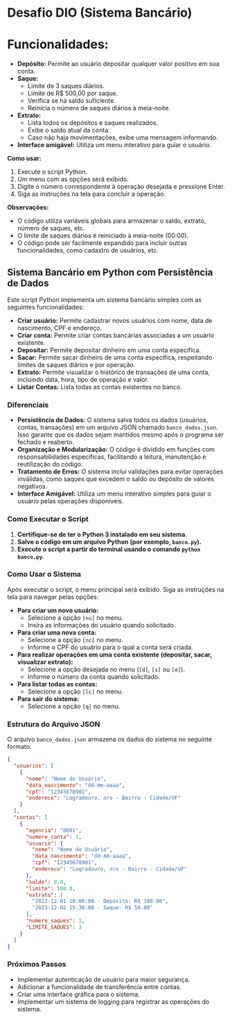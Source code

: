 # Desafio DIO (Sistema Bancário)
 
# **Funcionalidades:**

- **Depósito:** Permite ao usuário depositar qualquer valor positivo em sua conta.
- **Saque:**
    - Limite de 3 saques diários.
    - Limite de R$ 500,00 por saque.
    - Verifica se há saldo suficiente.
    - Reinicia o número de saques diários à meia-noite.
- **Extrato:**
    - Lista todos os depósitos e saques realizados.
    - Exibe o saldo atual da conta.
    - Caso não haja movimentações, exibe uma mensagem informando.
- **Interface amigável:** Utiliza um menu interativo para guiar o usuário.

**Como usar:**

1. Execute o script Python.
2. Um menu com as opções será exibido.
3. Digite o número correspondente à operação desejada e pressione Enter.
4. Siga as instruções na tela para concluir a operação.

**Observações:**

- O código utiliza variáveis globais para armazenar o saldo, extrato, número de saques, etc.
- O limite de saques diários é reiniciado à meia-noite (00:00).
- O código pode ser facilmente expandido para incluir outras funcionalidades, como cadastro de usuários, etc.

## Sistema Bancário em Python com Persistência de Dados

Este script Python implementa um sistema bancário simples com as seguintes funcionalidades:

- **Criar usuário:** Permite cadastrar novos usuários com nome, data de nascimento, CPF e endereço.
- **Criar conta:** Permite criar contas bancárias associadas a um usuário existente.
- **Depositar:** Permite depositar dinheiro em uma conta específica.
- **Sacar:** Permite sacar dinheiro de uma conta específica, respeitando limites de saques diários e por operação.
- **Extrato:** Permite visualizar o histórico de transações de uma conta, incluindo data, hora, tipo de operação e valor.
- **Listar Contas:** Lista todas as contas existentes no banco.

### Diferenciais

- **Persistência de Dados:** O sistema salva todos os dados (usuários, contas, transações) em um arquivo JSON chamado `banco_dados.json`. Isso garante que os dados sejam mantidos mesmo após o programa ser fechado e reaberto.
- **Organização e Modularização:** O código é dividido em funções com responsabilidades específicas, facilitando a leitura, manutenção e reutilização do código.
- **Tratamento de Erros:** O sistema inclui validações para evitar operações inválidas, como saques que excedem o saldo ou depósito de valores negativos.
- **Interface Amigável:** Utiliza um menu interativo simples para guiar o usuário pelas operações disponíveis.

### Como Executar o Script

1. **Certifique-se de ter o Python 3 instalado em seu sistema.**
2. **Salve o código em um arquivo Python (por exemplo, `banco.py`).**
3. **Execute o script a partir do terminal usando o comando `python banco.py`.**

### Como Usar o Sistema

Após executar o script, o menu principal será exibido. Siga as instruções na tela para navegar pelas opções:

- **Para criar um novo usuário:**
    - Selecione a opção `[nu]` no menu.
    - Insira as informações do usuário quando solicitado.
- **Para criar uma nova conta:**
    - Selecione a opção `[nc]` no menu.
    - Informe o CPF do usuário para o qual a conta será criada.
- **Para realizar operações em uma conta existente (depositar, sacar, visualizar extrato):**
    - Selecione a opção desejada no menu (`[d]`, `[s]` ou `[e]`).
    - Informe o número da conta quando solicitado.
- **Para listar todas as contas:**
    - Selecione a opção `[lc]` no menu.
- **Para sair do sistema:**
    - Selecione a opção `[q]` no menu.

### Estrutura do Arquivo JSON

O arquivo `banco_dados.json` armazena os dados do sistema no seguinte formato:

```json
{
  "usuarios": [
    {
      "nome": "Nome do Usuário",
      "data_nascimento": "dd-mm-aaaa",
      "cpf": "12345678901",
      "endereco": "Logradouro, nro - Bairro - Cidade/UF"
    }
  ],
  "contas": [
    {
      "agencia": "0001",
      "numero_conta": 1,
      "usuario": {
        "nome": "Nome do Usuário",
        "data_nascimento": "dd-mm-aaaa",
        "cpf": "12345678901",
        "endereco": "Logradouro, nro - Bairro - Cidade/UF"
      },
      "saldo": 0.0,
      "limite": 500.0,
      "extrato": [
        "2023-12-01 10:00:00 - Depósito: R$ 100.00",
        "2023-12-02 15:30:00 - Saque: R$ 50.00"
      ],
      "numero_saques": 1,
      "LIMITE_SAQUES": 3
    }
  ]
}
```

### Próximos Passos

- Implementar autenticação de usuário para maior segurança.
- Adicionar a funcionalidade de transferência entre contas.
- Criar uma interface gráfica para o sistema.
- Implementar um sistema de logging para registrar as operações do sistema.


